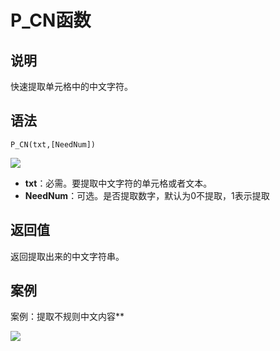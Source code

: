 # P_CN函数

## 说明

快速提取单元格中的中文字符。

## 语法

```P_CN(txt,[NeedNum])```

![](http://mypic.ladeng6666.com/2017-06-08-012151.jpg)

- **txt**：必需。要提取中文字符的单元格或者文本。
- **NeedNum**：可选。是否提取数字，默认为0不提取，1表示提取

## 返回值

返回提取出来的中文字符串。

## 案例

案例：提取不规则中文内容**

![](http://mypic.ladeng6666.com/2017-06-07-P_CN.gif)

